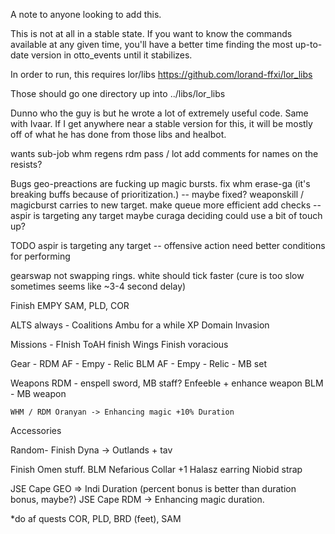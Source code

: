 A note to anyone looking to add this.

This is not at all in a stable state. If you want to know the commands available at any given time, you'll have a better time
finding the most up-to-date version in otto_events until it stabilizes.

In order to run, this requires lor/libs  https://github.com/lorand-ffxi/lor_libs

Those should go one directory up into ../libs/lor_libs

Dunno who the guy is but he wrote a lot of extremely useful code. Same with Ivaar. If I get anywhere near a stable version for this, it will be mostly 
off of what he has done from those libs and healbot.




wants
sub-job
whm regens
rdm 
pass / lot
add comments for names on the resists?

Bugs
geo-preactions are fucking up magic bursts.
fix whm erase-ga (it's breaking buffs because of prioritization.) -- maybe fixed?
weaponskill / magicburst carries to new target.
make queue more efficient
add checks -- aspir is targeting any target
maybe curaga deciding could use a bit of touch up?

TODO
aspir is targeting any target -- offensive action need better conditions for performing

gearswap not swapping rings.
white should tick faster (cure is too slow sometimes seems like ~3-4 second delay)



Finish EMPY
SAM, PLD, COR



ALTS 
always -
    Coalitions
    Ambu for a while
    XP
    Domain Invasion

Missions -
    FInish ToAH 
    finish Wings
    Finish voracious 

Gear -
    RDM AF - Empy - Relic
    BLM AF - Empy - Relic - MB set

Weapons
    RDM - enspell sword, MB staff? Enfeeble + enhance weapon
    BLM - MB weapon

    WHM / RDM Oranyan -> Enhancing magic +10% Duration
Accessories

Random-
    Finish Dyna
    -> Outlands + tav 

Finish Omen stuff. 
BLM
Nefarious Collar +1
Halasz earring
Niobid strap

JSE Cape GEO => Indi Duration (percent bonus is better than duration bonus, maybe?)
JSE Cape RDM -> Enhancing magic duration.

*do af quests COR, PLD, BRD (feet), SAM